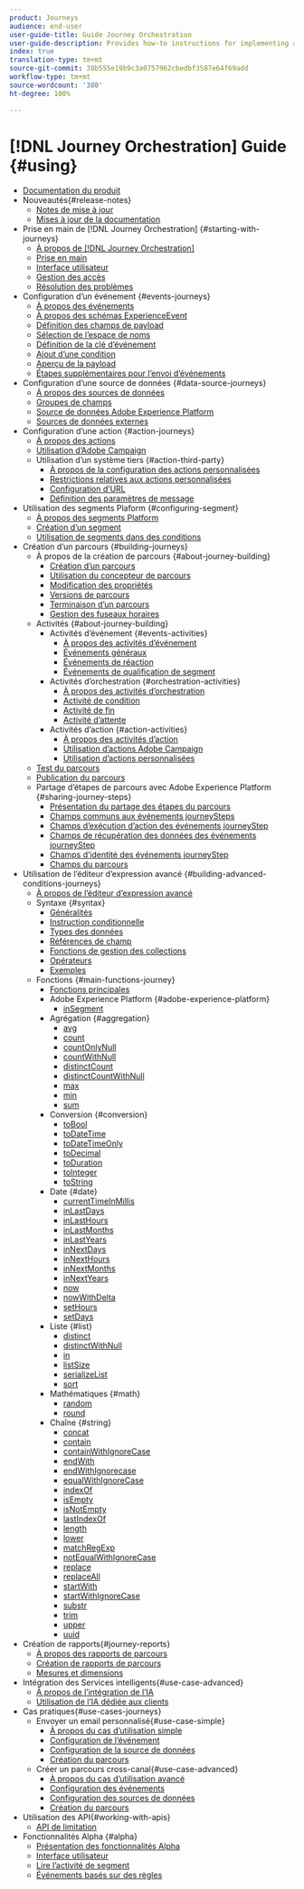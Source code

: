 ```yaml
---
product: Journeys
audience: end-user
user-guide-title: Guide Journey Orchestration
user-guide-description: Provides how-to instructions for implementing and building journeys.
index: true
translation-type: tm+mt
source-git-commit: 38b555e19b9c3a0757962cbedbf3587e64f69add
workflow-type: tm+mt
source-wordcount: '380'
ht-degree: 100%

---
```



# [!DNL Journey Orchestration] Guide {#using}

+ [Documentation du produit](journey-orchestration-home.md)
+ Nouveautés{#release-notes}
   + [Notes de mise à jour](using/release-notes/release-notes.md)
   + [Mises à jour de la documentation](using/release-notes/documentation-updates.md)
+ Prise en main de [!DNL Journey Orchestration] {#starting-with-journeys}
   + [À propos de [!DNL Journey Orchestration]](using/about/about-journey-orchestration.md)
   + [Prise en main](using/about/get-started.md)
   + [Interface utilisateur](using/about/user-interface.md)
   + [Gestion des accès](using/about/access-management.md)
   + [Résolution des problèmes](using/about/troubleshooting.md)
+ Configuration d’un événement {#events-journeys}
   + [À propos des événements](using/event/about-events.md)
   + [À propos des schémas ExperienceEvent](using/event/experience-event-schema.md)
   + [Définition des champs de payload](using/event/defining-the-payload-fields.md)
   + [Sélection de l’espace de noms](using/event/selecting-the-namespace.md)
   + [Définition de la clé d’événement](using/event/defining-the-event-key.md)
   + [Ajout d’une condition](using/event/adding-a-condition.md)
   + [Aperçu de la payload](using/event/previewing-the-payload.md)
   + [Étapes supplémentaires pour l’envoi d’événements](using/event/additional-steps-to-send-events-to-journey-orchestration.md)
+ Configuration d’une source de données {#data-source-journeys}
   + [À propos des sources de données](using/datasource/about-data-sources.md)
   + [Groupes de champs](using/datasource/field-groups.md)
   + [Source de données Adobe Experience Platform](using/datasource/adobe-experience-platform-data-source.md)
   + [Sources de données externes](using/datasource/external-data-sources.md)
+ Configuration d’une action {#action-journeys}
   + [À propos des actions](using/action/action.md)
   + [Utilisation d’Adobe Campaign](using/action/working-with-adobe-campaign.md)
   + Utilisation d’un système tiers {#action-third-party}
      + [À propos de la configuration des actions personnalisées](using/action/about-custom-action-configuration.md)
      + [Restrictions relatives aux actions personnalisées](using/action/custom-action-limitations.md)
      + [Configuration d’URL](using/action/url-configuration.md)
      + [Définition des paramètres de message](using/action/defining-the-message-parameters.md)
+ Utilisation des segments Plaform {#configuring-segment}
   + [À propos des segments Platform](using/segment/about-segments.md)
   + [Création d’un segment](using/segment/creating-a-segment.md)
   + [Utilisation de segments dans des conditions](using/segment/using-a-segment.md)
+ Création d’un parcours {#building-journeys}
   + À propos de la création de parcours {#about-journey-building}
      + [Création d’un parcours](using/building-journeys/journey.md)
      + [Utilisation du concepteur de parcours](using/building-journeys/using-the-journey-designer.md)
      + [Modification des propriétés](using/building-journeys/changing-properties.md)
      + [Versions de parcours](using/building-journeys/journey-versions.md)
      + [Terminaison d’un parcours](using/building-journeys/terminating-a-journey.md)
      + [Gestion des fuseaux horaires](using/building-journeys/timezone-management.md)
   + Activités {#about-journey-building}
      + Activités d’événement {#events-activities}
         + [À propos des activités d’événement](using/building-journeys/event-activities.md)
         + [Événements généraux](using/building-journeys/general-events.md)
         + [Événements de réaction](using/building-journeys/reaction-events.md)
         + [Événements de qualification de segment](using/building-journeys/segment-qualification-events.md)
      + Activités d’orchestration {#orchestration-activities}
         + [À propos des activités d’orchestration](using/building-journeys/about-orchestration-activities.md)
         + [Activité de condition](using/building-journeys/condition-activity.md)
         + [Activité de fin](using/building-journeys/end-activity.md)
         + [Activité d’attente](using/building-journeys/wait-activity.md)
      + Activités d’action {#action-activities}
         + [À propos des activités d’action](using/building-journeys/about-action-activities.md)
         + [Utilisation d’actions Adobe Campaign](using/building-journeys/using-adobe-campaign-actions.md)
         + [Utilisation d’actions personnalisées](using/building-journeys/using-custom-actions.md)
   + [Test du parcours](using/building-journeys/testing-the-journey.md)
   + [Publication du parcours](using/building-journeys/publishing-the-journey.md)
   + Partage d’étapes de parcours avec Adobe Experience Platform {#sharing-journey-steps}
      + [Présentation du partage des étapes du parcours](using/building-journeys/sharing-overview.md)
      + [Champs communs aux événements journeySteps](using/building-journeys/sharing-common-fields.md)
      + [Champs d’exécution d’action des événements journeyStep](using/building-journeys/sharing-execution-fields.md)
      + [Champs de récupération des données des événements journeyStep](using/building-journeys/sharing-fetch-fields.md)
      + [Champs d’identité des événements journeyStep](using/building-journeys/sharing-identity-fields.md)
      + [Champs du parcours](using/building-journeys/sharing-journey-fields.md)
+ Utilisation de l’éditeur d’expression avancé {#building-advanced-conditions-journeys}
   + [À propos de l’éditeur d’expression avancé](using/expression/expressionadvanced.md)
   + Syntaxe {#syntax}
      + [Généralités](using/expression/generalities.md)
      + [Instruction conditionnelle](using/expression/conditional-instruction.md)
      + [Types des données](using/expression/data-types.md)
      + [Références de champ](using/expression/field-references.md)
      + [Fonctions de gestion des collections](using/expression/collection-management-functions.md)
      + [Opérateurs](using/expression/operators.md)
      + [Exemples](using/expression/advanced-editor-use-cases.md)
   + Fonctions {#main-functions-journey}
      + [Fonctions principales](using/expression/functions.md)
      + Adobe Experience Platform {#adobe-experience-platform}
         + [inSegment](using/functions/functioninsegment.md)
      + Agrégation {#aggregation}
         + [avg](using/functions/functionavg.md)
         + [count](using/functions/functioncount.md)
         + [countOnlyNull](using/functions/functioncountonlynull.md)
         + [countWithNull](using/functions/functioncountwithnull.md)
         + [distinctCount](using/functions/functiondistinctcount.md)
         + [distinctCountWithNull](using/functions/functiondistinctcountwithnull.md)
         + [max](using/functions/functionmax.md)
         + [min](using/functions/functionmin.md)
         + [sum](using/functions/functionsum.md)
      + Conversion {#conversion}
         + [toBool](using/functions/functiontobool.md)
         + [toDateTime](using/functions/functiontodatetime.md)
         + [toDateTimeOnly](using/functions/functiontodatetimeonly.md)
         + [toDecimal](using/functions/functiontodecimal.md)
         + [toDuration](using/functions/functiontoduration.md)
         + [toInteger](using/functions/functiontointeger.md)
         + [toString](using/functions/functiontostring.md)
      + Date {#date}
         + [currentTime&#x200B;InMillis](using/functions/functioncurrenttimeinmillis.md)
         + [inLastDays](using/functions/functioninlastdays.md)
         + [inLastHours](using/functions/functioninlasthours.md)
         + [inLastMonths](using/functions/functioninlastmonths.md)
         + [inLastYears](using/functions/functioninlastyears.md)
         + [inNextDays](using/functions/functioninnextdays.md)
         + [inNextHours](using/functions/functioninnexthours.md)
         + [inNextMonths](using/functions/functioninnextmonths.md)
         + [inNextYears](using/functions/functioninnextyears.md)
         + [now](using/functions/functionnow.md)
         + [nowWithDelta](using/functions/functionnowwithdelta.md)
         + [setHours](using/functions/functionsethours.md)
         + [setDays](using/functions/functionsetdays.md)
      + Liste {#list}
         + [distinct](using/functions/functiondistinct.md)
         + [distinctWithNull](using/functions/functiondistinctwithnull.md)
         + [in](using/functions/functionin.md)
         + [listSize](using/functions/functionlistsize.md)
         + [serializeList](using/functions/functionserializelist.md)
         + [sort](using/functions/functionsort.md)
      + Mathématiques {#math}
         + [random](using/functions/functionrandom.md)
         + [round](using/functions/functionround.md)
      + Chaîne {#string}
         + [concat](using/functions/functionconcat.md)
         + [contain](using/functions/functioncontain.md)
         + [containWithIgnoreCase](using/functions/functioncontainwithignorecase.md)
         + [endWith](using/functions/functionendwith.md)
         + [endWithIgnorecase](using/functions/functionendwithignorecase.md)
         + [equalWithIgnoreCase](using/functions/functionequalignorecase.md)
         + [indexOf](using/functions/functionindexof.md)
         + [isEmpty](using/functions/functionisempty.md)
         + [isNotEmpty](using/functions/functionisnotempty.md)
         + [lastIndexOf](using/functions/functionlastindexof.md)
         + [length](using/functions/functionlength.md)
         + [lower](using/functions/functionlower.md)
         + [matchRegExp](using/functions/functionmatchregexp.md)
         + [notEqualWithIgnoreCase](using/functions/functionnotequalignorecase.md)
         + [replace](using/functions/functionreplace.md)
         + [replaceAll](using/functions/functionreplaceall.md)
         + [startWith](using/functions/functionstartwith.md)
         + [startWithIgnoreCase](using/functions/functionstartwithignorecase.md)
         + [substr](using/functions/functionsubstr.md)
         + [trim](using/functions/functiontrim.md)
         + [upper](using/functions/functionupper.md)
         + [uuid](using/functions/functionuuid.md)
+ Création de rapports{#journey-reports}
   + [À propos des rapports de parcours](using/reporting/about-journey-reports.md)
   + [Création de rapports de parcours](using/reporting/creating-your-journey-reports.md)
   + [Mesures et dimensions](using/reporting/metrics-and-dimensions.md)
+ Intégration des Services intelligents{#use-case-advanced}
   + [À propos de l’intégration de l’IA](using/ai-services/ai-services-overview.md)
   + [Utilisation de l’IA dédiée aux clients](using/ai-services/leveraging-customer-ai.md)
+ Cas pratiques{#use-cases-journeys}
   + Envoyer un email personnalisé{#use-case-simple}
      + [À propos du cas d’utilisation simple](using/usecase/about-the-simple-use-case.md)
      + [Configuration de l’événement](using/usecase/configuring-the-event.md)
      + [Configuration de la source de données](using/usecase/configuring-the-data-source.md)
      + [Création du parcours](using/usecase/simple-uc-building-the-journey.md)
   + Créer un parcours cross-canal{#use-case-advanced}
      + [À propos du cas d’utilisation avancé](using/usecase/about-the-advanced-use-case.md)
      + [Configuration des événements](using/usecase/configuring-the-events.md)
      + [Configuration des sources de données](using/usecase/configuring-the-data-sources.md)
      + [Création du parcours](using/usecase/building-the-journey.md)
+ Utilisation des API{#working-with-apis}
   + [API de limitation](using/api/capping.md)
+ Fonctionnalités Alpha {#alpha}
   + [Présentation des fonctionnalités Alpha](using/alpha/alpha-overview.md)
   + [Interface utilisateur](using/alpha/alpha-interface.md)
   + [Lire l’activité de segment](using/alpha/alpha-segment-trigger.md)
   + [Événements basés sur des règles](using/alpha/alpha-events.md)

